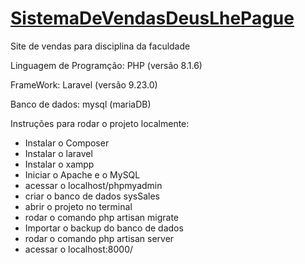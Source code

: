 # [SistemaDeVendasDeusLhePague](https://github.com/rfps09/SistemaDeVendasDeusLhePague)
Site de vendas para disciplina da faculdade

Linguagem de Programção: PHP (versão 8.1.6)

FrameWork: Laravel (versão 9.23.0)

Banco de dados: mysql (mariaDB)

Instruções para rodar o projeto localmente:
- Instalar o Composer
- Instalar o laravel
- Instalar o xampp
- Iniciar o Apache e o MySQL
- acessar o localhost/phpmyadmin
- criar o banco de dados sysSales
- abrir o projeto no terminal
- rodar o comando php artisan migrate
- Importar o backup do banco de dados
- rodar o comando php artisan server
- acessar o localhost:8000/
